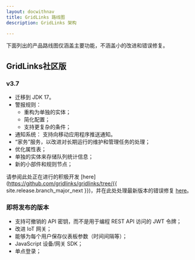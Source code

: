 ```yaml
---
layout: docwithnav
title: GridLinks 路线图
description: GridLinks 架构

---
```


下面列出的产品路线图仅涵盖主要功能，不涵盖小的改进和错误修复。

##  GridLinks社区版

### v3.7

* 迁移到 JDK 17。
* 警报规则：
  * 重构为单独的实体；
  * 简化配置；
  * 支持更复杂的条件；
* 通知系统：
  支持向移动应用程序推送通知。
* “家务”服务，以改进对长期运行的维护和管理任务的处理；
* 优化属性表；
* 单独的实体来存储队列统计信息；
* 新的小部件和规则节点；

请参阅此处正在进行的积极开发 [here](https://github.com/gridlinks/gridlinks/tree/{{ site.release.branch_major_next }})，并在此处处理最新版本的错误修复 [here](https://github.com/gridlinks/gridlinks/tree/master)。

### 即将发布的版本

* 支持可撤销的 API 密钥，而不是用于编程 REST API 访问的 JWT 令牌；
* 改进 IoT 网关；
* 能够为每个用户保存仪表板参数（时间间隔等）；
* JavaScript 设备/网关 SDK；
* 单点登录；